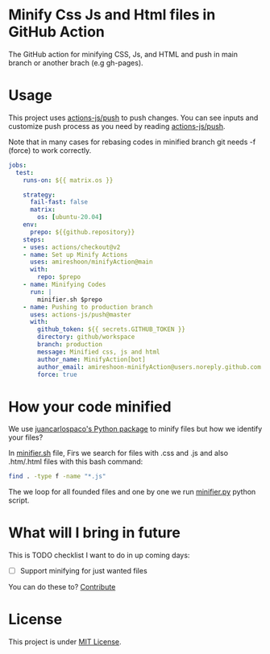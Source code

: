 # Minify Css Js and Html files in GitHub Action
The GitHub action for minifying CSS, Js, and HTML and push in main branch or another brach (e.g gh-pages).

# Usage
This project uses [actions-js/push](https://github.com/actions-js/push) to push changes. You can see inputs and customize push process as you need by reading [actions-js/push](https://github.com/actions-js/push).

Note that in many cases for rebasing codes in minified branch git needs -f (force) to work correctly.
```yml
jobs:
  test:
    runs-on: ${{ matrix.os }}

    strategy:
      fail-fast: false
      matrix:
        os: [ubuntu-20.04]
    env:
      prepo: ${{github.repository}}
    steps:
    - uses: actions/checkout@v2
    - name: Set up Minify Actions
      uses: amireshoon/minifyAction@main
      with:
        repo: $prepo
    - name: Minifying Codes
      run: |
        minifier.sh $prepo
    - name: Pushing to production branch
      uses: actions-js/push@master
      with:
        github_token: ${{ secrets.GITHUB_TOKEN }}
        directory: github/workspace
        branch: production
        message: Minified css, js and html
        author_name: MinifyAction[bot]
        author_email: amireshoon-minifyAction@users.noreply.github.com
        force: true
```

# How your code minified
We use [juancarlospaco's Python package](https://github.com/juancarlospaco/css-html-js-minify) to minify files but how we identify your files?

In [minifier.sh](/script/minifier.sh) file, Firs we search for files with .css and .js and also .htm/.html files with this bash command:
```bash
find . -type f -name "*.js"
```
The we loop for all founded files and one by one we run [minifier.py](/script/minifier.py) python script.

# What will I bring in future
This is TODO checklist I want to do in up coming days:

- [ ] Support minifying for just wanted files

You can do these to? [Contribute](/pulls)
# License
This project is under [MIT License](/LICENSE).